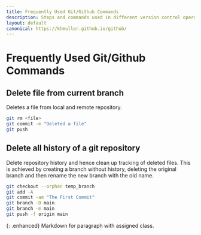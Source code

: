 ```yaml
---
title: Frequently Used Git/Github Commands
description: Steps and commands used in different version control operations
layout: default
canonical: https://khmuller.github.io/github/
---
```


# Frequently Used Git/Github Commands

## Delete file from current branch
Deletes a file from local and remote repository.

~~~bash
git rm <file>
git commit -m "Deleted a file"
git push
~~~

## Delete all history of a git repository

Delete repository history and hence clean up tracking of deleted files. This is achieved by creating a branch without history, deleting the original branch and then rename the new branch with the old name.

~~~bash
git checkout --orphan temp_branch
git add -A
git commit -am "The First Commit"
git branch -D main
git branch -m main
git push -f origin main
~~~

{: .enhanced}
Markdown for paragraph with assigned class.
